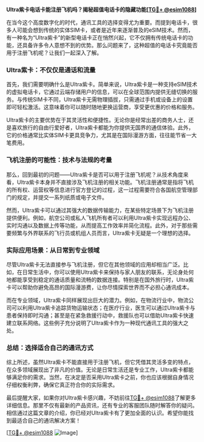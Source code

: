 **Ultra紫卡电话卡能注册飞机吗？揭秘超值电话卡的隐藏功能[[TG💪+ @esim1088](https://t.me/s/esim1088)]**

在当今这个高度数字化的时代，通讯工具的选择变得尤为重要。而提到电话卡，很多人可能会想到传统的实体SIM卡，或者是近年来逐渐普及的eSIM技术。然而，有一种名为“Ultra紫卡”的新型电话卡正在悄然兴起，它不仅拥有传统电话卡的功能，还具备许多令人意想不到的优势。那么问题来了，这种超值的电话卡究竟能否用于注册飞机呢？让我们一起深入了解。

### Ultra紫卡：不仅仅是通话和流量

首先，我们需要明确什么是Ultra紫卡。简单来说，Ultra紫卡是一种支持eSIM技术的虚拟电话卡，它通过云端存储用户的信息，可以在全球范围内提供无缝切换的服务。与传统SIM卡不同，Ultra紫卡无需物理插拔，只需通过手机或设备上的设置即可轻松激活。这意味着你可以随时随地更换运营商，享受更优惠的价格和服务。

Ultra紫卡的主要优势在于其灵活性和便捷性。无论你是经常出差的商务人士，还是喜欢旅行的自由行爱好者，Ultra紫卡都能为你提供无国界的通信体验。此外，它的价格通常比实体SIM卡更具竞争力，尤其是在国际漫游方面，往往能节省一大笔费用。

### 飞机注册的可能性：技术与法规的考量

那么，回到最初的问题——Ultra紫卡是否可以用于注册飞机呢？从技术角度来看，Ultra紫卡本身并不直接涉及飞机注册的相关功能。飞机注册通常是指将飞机的所有权、运营权等信息进行官方登记的过程，这一过程需要符合各国航空管理部门的规定，并提交一系列纸质或电子文件。

然而，Ultra紫卡可以通过其强大的数据传输能力，在某些特定场景下为飞机注册提供便利。例如，航空公司或私人飞机所有者可以利用Ultra紫卡实现远程办公、实时沟通以及数据上传等功能，从而提高工作效率并简化流程。此外，对于那些需要频繁与外界联系的飞行员或机组人员而言，Ultra紫卡无疑是一个理想的选择。

### 实际应用场景：从日常到专业领域

尽管Ultra紫卡无法直接参与飞机注册，但它在其他领域的应用却相当广泛。比如，在日常生活中，你可以使用Ultra紫卡来保持与家人朋友的联系，无论身处何地都能享受到稳定的通话质量和流畅的数据连接。特别是在国外旅行时，Ultra紫卡可以帮助你避免高昂的国际漫游费，让你尽情探索世界而不必担心通讯成本。

而在专业领域，Ultra紫卡同样展现出巨大的潜力。例如，在物流行业中，物流公司可以利用Ultra紫卡追踪货物运输状态；在医疗行业，医生可以通过Ultra紫卡与患者保持即时沟通；甚至是在紧急救援行动中，救援队也可以借助Ultra紫卡快速建立联系网络。这些例子充分说明了Ultra紫卡作为一种现代通讯工具的强大之处。

### 总结：选择适合自己的通讯方式

综上所述，虽然Ultra紫卡不能直接用于注册飞机，但它凭借其灵活多变的特点，在众多领域展现出了非凡的价值。无论是日常生活还是专业工作，Ultra紫卡都能够满足你的需求。当然，在决定是否采用Ultra紫卡之前，你也应该根据自身情况仔细权衡利弊，确保它真正符合你的实际需求。

最后提醒大家，如果你对Ultra紫卡感兴趣，不妨前往[TG💪+ @esim1088](https://t.me/s/esim1088)了解更多详细信息。那里不仅有最新的产品资讯，还有专业的客服团队随时解答你的疑问。相信通过这篇文章的介绍，你已经对Ultra紫卡有了更加全面的认识。希望你能找到最适合自己的通讯解决方案！

[[TG💪+ @esim1088](https://t.me/s/esim1088) ![Image](https://i.postimg.cc/4NQfJmqS/Snipaste-2025-05-13-00-14-12.png)]